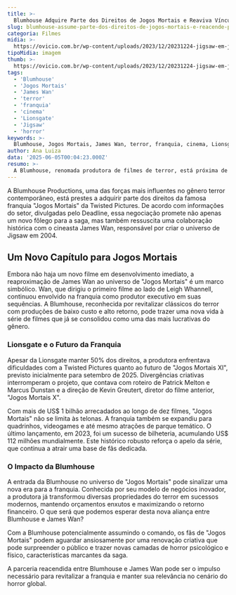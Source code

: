```yaml
---
title: >-
  Blumhouse Adquire Parte dos Direitos de Jogos Mortais e Reaviva Vínculo com James Wan
slug: blumhouse-assume-parte-dos-direitos-de-jogos-mortais-e-reacende-parceria-com-james-wan
categoria: Filmes
midia: >-
  https://ovicio.com.br/wp-content/uploads/2023/12/20231224-jigsaw-em-jogos-mortais.jpg
tipoMidia: imagem
thumb: >-
  https://ovicio.com.br/wp-content/uploads/2023/12/20231224-jigsaw-em-jogos-mortais.jpg
tags:
  - 'Blumhouse'
  - 'Jogos Mortais'
  - 'James Wan'
  - 'terror'
  - 'franquia'
  - 'cinema'
  - 'Lionsgate'
  - 'Jigsaw'
  - 'horror'
keywords: >-
  Blumhouse, Jogos Mortais, James Wan, terror, franquia, cinema, Lionsgate, Jigsaw, horror
author: Ana Luiza
data: '2025-06-05T00:04:23.000Z'
resumo: >-
  A Blumhouse, renomada produtora de filmes de terror, está próxima de obter os direitos da franquia Jogos Mortais, reafirmando sua parceria com James Wan. Este movimento pode redefinir o futuro da série icônica de horror, que já arrecadou mais de US$ 1 bilhão globalmente.
---
```


A Blumhouse Productions, uma das forças mais influentes no gênero terror contemporâneo, está prestes a adquirir parte dos direitos da famosa franquia "Jogos Mortais" da Twisted Pictures. De acordo com informações do setor, divulgadas pelo Deadline, essa negociação promete não apenas um novo fôlego para a saga, mas também ressuscita uma colaboração histórica com o cineasta James Wan, responsável por criar o universo de Jigsaw em 2004.

## Um Novo Capítulo para Jogos Mortais

Embora não haja um novo filme em desenvolvimento imediato, a reaproximação de James Wan ao universo de "Jogos Mortais" é um marco simbólico. Wan, que dirigiu o primeiro filme ao lado de Leigh Whannell, continuou envolvido na franquia como produtor executivo em suas sequências. A Blumhouse, reconhecida por revitalizar clássicos do terror com produções de baixo custo e alto retorno, pode trazer uma nova vida à série de filmes que já se consolidou como uma das mais lucrativas do gênero.

### Lionsgate e o Futuro da Franquia

Apesar da Lionsgate manter 50% dos direitos, a produtora enfrentava dificuldades com a Twisted Pictures quanto ao futuro de "Jogos Mortais XI", previsto inicialmente para setembro de 2025. Divergências criativas interromperam o projeto, que contava com roteiro de Patrick Melton e Marcus Dunstan e a direção de Kevin Greutert, diretor do filme anterior, "Jogos Mortais X".

Com mais de US$ 1 bilhão arrecadados ao longo de dez filmes, "Jogos Mortais" não se limita às telonas. A franquia também se expandiu para quadrinhos, videogames e até mesmo atrações de parque temático. O último lançamento, em 2023, foi um sucesso de bilheteria, acumulando US$ 112 milhões mundialmente. Este histórico robusto reforça o apelo da série, que continua a atrair uma base de fãs dedicada.

### O Impacto da Blumhouse

A entrada da Blumhouse no universo de "Jogos Mortais" pode sinalizar uma nova era para a franquia. Conhecida por seu modelo de negócios inovador, a produtora já transformou diversas propriedades do terror em sucessos modernos, mantendo orçamentos enxutos e maximizando o retorno financeiro. O que será que podemos esperar desta nova aliança entre Blumhouse e James Wan?

Com a Blumhouse potencialmente assumindo o comando, os fãs de "Jogos Mortais" podem aguardar ansiosamente por uma renovação criativa que pode surpreender o público e trazer novas camadas de horror psicológico e físico, características marcantes da saga.

A parceria reacendida entre Blumhouse e James Wan pode ser o impulso necessário para revitalizar a franquia e manter sua relevância no cenário do horror global.